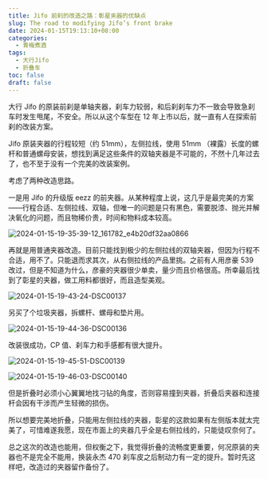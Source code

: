 ```yaml
---
title: Jifo 前刹的改造之路：彰星夹器的优缺点
slug: The road to modifying Jifo’s front brake
date: 2024-01-15T19:13:10+08:00
categories:
  - 青梅煮酒
tags:
  - 大行Jifo
  - 折叠车
toc: false
draft: false
---
```


大行 Jifo 的原装前刹是单轴夹器，刹车力较弱，和后刹刹车力不一致会导致急刹车时发生甩尾，不安全。所以从这个车型在 12 年上市以后，就一直有人在探索前刹的改装方案。

Jifo 原装夹器的行程较短（约 51mm），左侧拉线，使用 51mm （裸露）长度的螺杆和普通螺母安装，想找到满足这些条件的双轴夹器是不可能的，不然十几年过去了，也不至于没有一个完美的改装案例。

考虑了两种改造思路。

一是用 Jifo 的升级版 eezz 的前夹器。从某种程度上说，这几乎是最完美的方案——行程合适、左侧拉线、双轴，但唯一的问题是只有黑色，需要脱漆、抛光并解决氧化的问题，而且物稀价贵，时间和物料成本较高。

![2024-01-15-19-35-39-12_161782_e4b20df32aa0866](https://raw.githubusercontent.com/xbot/image-hosting/master/blog/2024-01-15-19-35-39-12_161782_e4b20df32aa0866.jpg)

再就是用普通夹器改造。目前只能找到极少的左侧拉线的双轴夹器，但因为行程不合适，用不了。只能退而求其次，从右侧拉线的产品里挑。之前有人用彦豪 539 改过，但是不知道为什么，彦豪的夹器很少单卖，量少而且价格很高。所幸最后找到了彰星的夹器，做工用料都很好，而且造型美观。

![2024-01-15-19-43-24-DSC00137](https://raw.githubusercontent.com/xbot/image-hosting/master/blog/2024-01-15-19-43-24-DSC00137.jpg)

另买了个垃圾夹器，拆螺杆、螺母和垫片用。

![2024-01-15-19-44-36-DSC00136](https://raw.githubusercontent.com/xbot/image-hosting/master/blog/2024-01-15-19-44-36-DSC00136.jpg)

改装很成功，CP 值、刹车力和手感都有很大提升。

![2024-01-15-19-45-51-DSC00139](https://raw.githubusercontent.com/xbot/image-hosting/master/blog/2024-01-15-19-45-51-DSC00139.jpg)

![2024-01-15-19-46-03-DSC00140](https://raw.githubusercontent.com/xbot/image-hosting/master/blog/2024-01-15-19-46-03-DSC00140.jpg)

但是折叠时必须小心翼翼地找刁钻的角度，否则容易撞到夹器，折叠后夹器和连接杆会因有干涉而产生轻微的损伤。

所以想要完美地折叠，只能用左侧拉线的夹器，彰星的这款如果有左侧版本就太完美了，可惜难遂我愿，现在市面上的夹器几乎全是右侧拉线的，只能徒叹奈何了。

总之这次的改造也能用，但权衡之下，我觉得折叠的流畅度更重要，何况原装的夹器也不是完全不能用，换装永杰 470 刹车皮之后制动力有一定的提升。暂时先这样吧，改造过的夹器留作备份了。